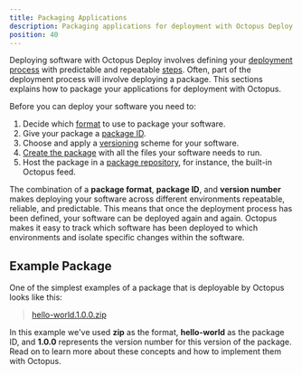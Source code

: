 ```yaml
---
title: Packaging Applications
description: Packaging applications for deployment with Octopus Deploy.
position: 40
---
```


Deploying software with Octopus Deploy involves defining your [deployment process](/docs/deployment-process/index.md) with predictable and repeatable [steps](/docs/deployment-process/steps/index.md). Often, part of the deployment process will involve deploying a package. This sections explains how to package your applications for deployment with Octopus.

Before you can deploy your software you need to:

1. Decide which [format](/docs/packaging-applications/supported-packages.md) to use to package your software.
1. Give your package a [package ID](/docs/packaging-applications/package-id.md).
1. Choose and apply a [versioning](/docs/packaging-applications/versioning.md) scheme for your software.
1. [Create the package](/docs/packaging-applications/creating-packages/index.md) with all the files your software needs to run.
1. Host the package in a [package repository](/docs/packaging-applications/package-repositories/index.md), for instance, the built-in Octopus feed.

The combination of a **package format**, **package ID**, and **version number** makes deploying your software across different environments repeatable, reliable, and predictable. This means that once the deployment process has been defined, your software can be deployed again and again. Octopus makes it easy to track which software has been deployed to which environments and isolate specific changes within the software.

## Example Package

One of the simplest examples of a package that is deployable by Octopus looks like this:

> [hello-world.1.0.0.zip](https://octopus.com/images/docs/hello-world.1.0.0.zip)

In this example we've used **zip** as the format, **hello-world** as the package ID, and **1.0.0** represents the version number for this version of the package. Read on to learn more about these concepts and how to implement them with Octopus.
